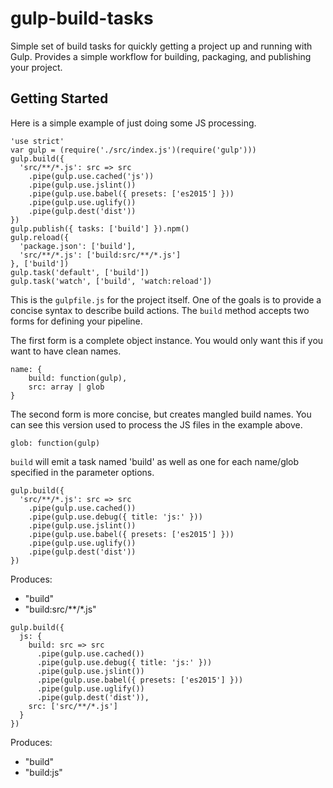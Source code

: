 # gulp-build-tasks
Simple set of build tasks for quickly getting a project up and running with Gulp.
Provides a simple workflow for building, packaging, and publishing your project.

## Getting Started
Here is a simple example of just doing some JS processing.

```
'use strict'
var gulp = (require('./src/index.js')(require('gulp')))
gulp.build({
  'src/**/*.js': src => src
    .pipe(gulp.use.cached('js'))
    .pipe(gulp.use.jslint())
    .pipe(gulp.use.babel({ presets: ['es2015'] }))
    .pipe(gulp.use.uglify())
    .pipe(gulp.dest('dist'))
})
gulp.publish({ tasks: ['build'] }).npm()
gulp.reload({
  'package.json': ['build'],
  'src/**/*.js': ['build:src/**/*.js']
}, ['build'])
gulp.task('default', ['build'])
gulp.task('watch', ['build', 'watch:reload'])
```

This is the `gulpfile.js` for the project itself. One of the goals is to provide a concise
syntax to describe build actions. The `build` method accepts two forms for defining your
pipeline.

The first form is a complete object instance. You would only want this if you want to have
clean names.
```
name: {
    build: function(gulp),
    src: array | glob
}
```

The second form is more concise, but creates mangled build names. You can see this version
used to process the JS files in the example above.
```
glob: function(gulp)
```

`build` will emit a task named 'build' as well as one for each name/glob specified in the
parameter options.

```
gulp.build({
  'src/**/*.js': src => src
    .pipe(gulp.use.cached())
    .pipe(gulp.use.debug({ title: 'js:' }))
    .pipe(gulp.use.jslint())
    .pipe(gulp.use.babel({ presets: ['es2015'] }))
    .pipe(gulp.use.uglify())
    .pipe(gulp.dest('dist'))
})
```
Produces:
- "build"
- "build:src/\*\*/\*.js"

```
gulp.build({
  js: {
    build: src => src
      .pipe(gulp.use.cached())
      .pipe(gulp.use.debug({ title: 'js:' }))
      .pipe(gulp.use.jslint())
      .pipe(gulp.use.babel({ presets: ['es2015'] }))
      .pipe(gulp.use.uglify())
      .pipe(gulp.dest('dist')),
    src: ['src/**/*.js']
  }
})
```
Produces:
- "build"
- "build:js"
